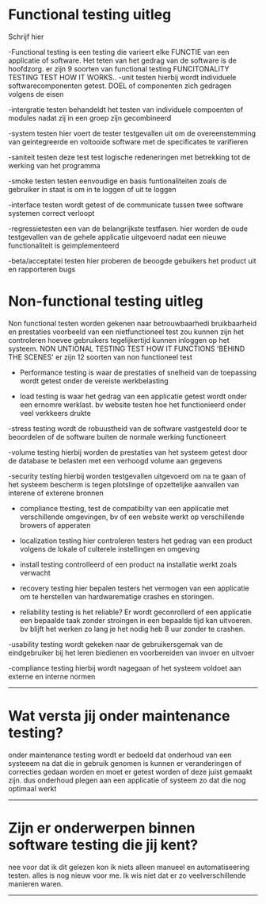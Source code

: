 # Functional testing uitleg

Schrijf hier

-Functional testing is een testing die varieert elke FUNCTIE van een applicatie of software. Het teten van het gedrag van de software is de hoofdzorg.  er zijn 9 soorten van functional testing   FUNCITONALITY TESTING TEST HOW IT WORKS.. 
-unit testen hierbij wordt individuele softwarecomponenten getest. DOEL of componenten zich gedragen volgens de eisen

-intergratie testen behandeldt het testen van individuele compoenten of modules nadat zij in een groep zijn gecombineerd

-system testen hier voert de tester testgevallen uit om de overeenstemming van geintegreerde en voltooide software met de specificates te varifieren

-saniteit testen deze test test logische redeneringen met betrekking tot de werking van het programma

-smoke testen  testen eenvoudige en basis funtionaliteiten zoals de gebruiker in staat is om in te loggen of uit te loggen

-interface  testen wordt getest of de communicate tussen twee software systemen correct verloopt

-regressietesten een van de belangrijkste testfasen. hier worden  de oude testgevallen van de gehele applicatie uitgevoerd nadat een nieuwe functionaliteit is geimplementeerd

-beta/acceptatei testen hier proberen de beoogde gebuikers het product uit en rapporteren bugs


# Non-functional testing uitleg

Non functional testen worden gekenen naar betrouwbaarhedi bruikbaarheid  en prestaties  voorbeeld van een nietfunctioneel test  zou kunnen zijn het controleren hoevee gebruikers tegelijkertijd kunnen inloggen op het systeem. NON UNTIONAL TESTING TEST HOW IT FUNCTIONS 'BEHIND THE SCENES'
er zijn 12 soorten van non functioneel test

- Performance testing  is waar de prestaties of snelheid van de toepassing wordt getest onder de vereiste werkbelasting

- load testing is waar het gedrag van een applicatie getest wordt onder een ernomre werklast. bv website  testen hoe het functionieerd onder veel verkkeers drukte

-stress testing  wordt de robuustheid van de software vastgesteld door te beoordelen of de software buiten de normale werking functioneert

-volume testing hierbij worden de prestaties van het systeem getest door de database te belasten met een verhoogd volume aan gegevens

-security testing hierbij worden testgevallen uitgevoerd om na te gaan of het systeem bescherm is tegen plotslinge of opzettelijke aanvallen van interene of exterene bronnen
- compliance ttesting, test de compatibilty  van een applicatie  met verschillende omgevingen, bv of een website werkt op verschillende browers of apperaten

- localization testing  hier controleren testers het gedrag van een product volgens de lokale of culterele instellingen en omgeving

- install testing  controlleerd of een product na installatie werkt zoals verwacht

- recovery testing hier bepalen testers het vermogen van een applicatie om te herstellen van hardwarematige crashes en storingen.
-  reliability testing  is het reliable? Er wordt geconrollerd of een applicatie een bepaalde taak zonder stroingen in een bepaalde tijd kan uitvoeren. bv blijft het werken zo lang je het nodig heb 8 uur zonder te crashen.

-usability testing wordt gekeken naar de gebruikersgemak van de eindgebruiker bij het leren biedienen en voorbereiden van invoer en uitvoer

-compliance testing hierbij wordt nagegaan of het systeem voldoet aan externe en interne normen



-----------------------------------------

# Wat versta jij onder maintenance testing?

onder maintenance testing wordt er bedoeld dat onderhoud van een systeeem na dat die in gebruik genomen is kunnen er veranderingen of correcties gedaan worden en moet er getest worden of deze juist gemaakt zijn. dus onderhoud plegen aan een applicatie of systeem zo dat die nog optimaal werkt

-----------------------------------------

# Zijn er onderwerpen binnen software testing die jij kent?

nee voor dat ik dit gelezen kon ik niets alleen manueel en automatiseering testen.  alles is nog nieuw voor me. Ik wis niet dat er zo veelverschillende manieren waren. 

-----------------------------------------

